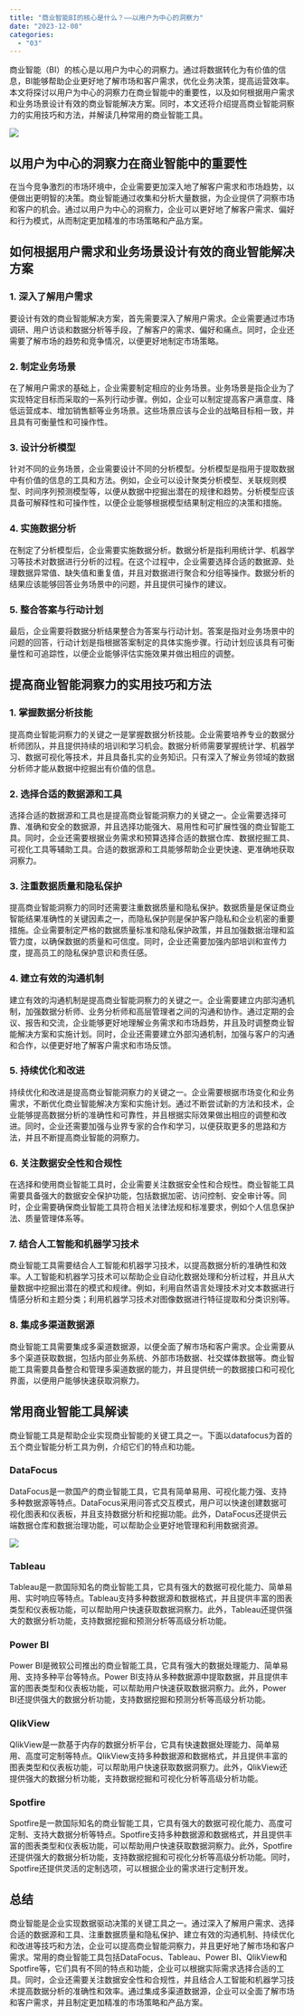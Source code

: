 ```yaml
---
title: "商业智能BI的核心是什么？——以用户为中心的洞察力"
date: "2023-12-08"
categories: 
  - "03"
---
```


商业智能（BI）的核心是以用户为中心的洞察力。通过将数据转化为有价值的信息，BI能够帮助企业更好地了解市场和客户需求，优化业务决策，提高运营效率。本文将探讨以用户为中心的洞察力在商业智能中的重要性，以及如何根据用户需求和业务场景设计有效的商业智能解决方案。同时，本文还将介绍提高商业智能洞察力的实用技巧和方法，并解读几种常用的商业智能工具。

![](images/1690448480-office-625892-scaled.jpg)

## 以用户为中心的洞察力在商业智能中的重要性

在当今竞争激烈的市场环境中，企业需要更加深入地了解客户需求和市场趋势，以便做出更明智的决策。商业智能通过收集和分析大量数据，为企业提供了洞察市场和客户的机会。通过以用户为中心的洞察力，企业可以更好地了解客户需求、偏好和行为模式，从而制定更加精准的市场策略和产品方案。

## 如何根据用户需求和业务场景设计有效的商业智能解决方案

### 1\. 深入了解用户需求

要设计有效的商业智能解决方案，首先需要深入了解用户需求。企业需要通过市场调研、用户访谈和数据分析等手段，了解客户的需求、偏好和痛点。同时，企业还需要了解市场的趋势和竞争情况，以便更好地制定市场策略。

### 2\. 制定业务场景

在了解用户需求的基础上，企业需要制定相应的业务场景。业务场景是指企业为了实现特定目标而采取的一系列行动步骤。例如，企业可以制定提高客户满意度、降低运营成本、增加销售额等业务场景。这些场景应该与企业的战略目标相一致，并且具有可衡量性和可操作性。

### 3\. 设计分析模型

针对不同的业务场景，企业需要设计不同的分析模型。分析模型是指用于提取数据中有价值的信息的工具和方法。例如，企业可以设计聚类分析模型、关联规则模型、时间序列预测模型等，以便从数据中挖掘出潜在的规律和趋势。分析模型应该具备可解释性和可操作性，以便企业能够根据模型结果制定相应的决策和措施。

### 4\. 实施数据分析

在制定了分析模型后，企业需要实施数据分析。数据分析是指利用统计学、机器学习等技术对数据进行分析的过程。在这个过程中，企业需要选择合适的数据源、处理数据异常值、缺失值和重复值，并且对数据进行聚合和分组等操作。数据分析的结果应该能够回答业务场景中的问题，并且提供可操作的建议。

### 5\. 整合答案与行动计划

最后，企业需要将数据分析结果整合为答案与行动计划。答案是指对业务场景中的问题的回答，行动计划是指根据答案制定的具体实施步骤。行动计划应该具有可衡量性和可追踪性，以便企业能够评估实施效果并做出相应的调整。

## 提高商业智能洞察力的实用技巧和方法

### 1\. 掌握数据分析技能

提高商业智能洞察力的关键之一是掌握数据分析技能。企业需要培养专业的数据分析师团队，并且提供持续的培训和学习机会。数据分析师需要掌握统计学、机器学习、数据可视化等技术，并且具备扎实的业务知识。只有深入了解业务领域的数据分析师才能从数据中挖掘出有价值的信息。

### 2\. 选择合适的数据源和工具

选择合适的数据源和工具也是提高商业智能洞察力的关键之一。企业需要选择可靠、准确和安全的数据源，并且选择功能强大、易用性和可扩展性强的商业智能工具。同时，企业还需要根据业务需求和预算选择合适的数据仓库、数据挖掘工具、可视化工具等辅助工具。合适的数据源和工具能够帮助企业更快速、更准确地获取洞察力。

### 3\. 注重数据质量和隐私保护

提高商业智能洞察力的同时还需要注重数据质量和隐私保护。数据质量是保证商业智能结果准确性的关键因素之一，而隐私保护则是保护客户隐私和企业机密的重要措施。企业需要制定严格的数据质量标准和隐私保护政策，并且加强数据治理和监管力度，以确保数据的质量和可信度。同时，企业还需要加强内部培训和宣传力度，提高员工的隐私保护意识和责任感。

### 4\. 建立有效的沟通机制

建立有效的沟通机制是提高商业智能洞察力的关键之一。企业需要建立内部沟通机制，加强数据分析师、业务分析师和高层管理者之间的沟通和协作。通过定期的会议、报告和交流，企业能够更好地理解业务需求和市场趋势，并且及时调整商业智能解决方案和实施计划。同时，企业还需要建立外部沟通机制，加强与客户的沟通和合作，以便更好地了解客户需求和市场反馈。

### 5\. 持续优化和改进

持续优化和改进是提高商业智能洞察力的关键之一。企业需要根据市场变化和业务需求，不断优化商业智能解决方案和实施计划。通过不断尝试新的方法和技术，企业能够提高数据分析的准确性和可靠性，并且根据实际效果做出相应的调整和改进。同时，企业还需要加强与业界专家的合作和学习，以便获取更多的思路和方法，并且不断提高商业智能的洞察力。

### 6\. 关注数据安全性和合规性

在选择和使用商业智能工具时，企业需要关注数据安全性和合规性。商业智能工具需要具备强大的数据安全保护功能，包括数据加密、访问控制、安全审计等。同时，企业需要确保商业智能工具符合相关法律法规和标准要求，例如个人信息保护法、质量管理体系等。

### 7\. 结合人工智能和机器学习技术

商业智能工具需要结合人工智能和机器学习技术，以提高数据分析的准确性和效率。人工智能和机器学习技术可以帮助企业自动化数据处理和分析过程，并且从大量数据中挖掘出潜在的模式和规律。例如，利用自然语言处理技术对文本数据进行情感分析和主题分类；利用机器学习技术对图像数据进行特征提取和分类识别等。

### 8\. 集成多渠道数据源

商业智能工具需要集成多渠道数据源，以便全面了解市场和客户需求。企业需要从多个渠道获取数据，包括内部业务系统、外部市场数据、社交媒体数据等。商业智能工具需要具备整合和管理多渠道数据的能力，并且提供统一的数据接口和可视化界面，以便用户能够快速获取洞察力。

## 常用商业智能工具解读

商业智能工具是帮助企业实现商业智能的关键工具之一。下面以datafocus为首的五个商业智能分析工具为例，介绍它们的特点和功能。

### DataFocus

DataFocus是一款国产的商业智能工具，它具有简单易用、可视化能力强、支持多种数据源等特点。DataFocus采用问答式交互模式，用户可以快速创建数据可视化图表和仪表板，并且支持数据分析和挖掘功能。此外，DataFocus还提供云端数据仓库和数据治理功能，可以帮助企业更好地管理和利用数据资源。

![](images/1686616238-%E5%BE%AE%E4%BF%A1%E6%88%AA%E5%9B%BE_20230512142316.png)

### Tableau

Tableau是一款国际知名的商业智能工具，它具有强大的数据可视化能力、简单易用、实时响应等特点。Tableau支持多种数据源和数据格式，并且提供丰富的图表类型和仪表板功能，可以帮助用户快速获取数据洞察力。此外，Tableau还提供强大的数据分析功能，支持数据挖掘和预测分析等高级分析功能。

### Power BI

Power BI是微软公司推出的商业智能工具，它具有强大的数据处理能力、简单易用、支持多种平台等特点。Power BI支持从多种数据源中提取数据，并且提供丰富的图表类型和仪表板功能，可以帮助用户快速获取数据洞察力。此外，Power BI还提供强大的数据分析功能，支持数据挖掘和预测分析等高级分析功能。

### QlikView

QlikView是一款基于内存的数据分析平台，它具有快速数据处理能力、简单易用、高度可定制等特点。QlikView支持多种数据源和数据格式，并且提供丰富的图表类型和仪表板功能，可以帮助用户快速获取数据洞察力。此外，QlikView还提供强大的数据分析功能，支持数据挖掘和可视化分析等高级分析功能。

### Spotfire

Spotfire是一款国际知名的商业智能工具，它具有强大的数据可视化能力、高度可定制、支持大数据分析等特点。Spotfire支持多种数据源和数据格式，并且提供丰富的图表类型和仪表板功能，可以帮助用户快速获取数据洞察力。此外，Spotfire还提供强大的数据分析功能，支持数据挖掘和可视化分析等高级分析功能。同时，Spotfire还提供灵活的定制选项，可以根据企业的需求进行定制开发。

## 总结

商业智能是企业实现数据驱动决策的关键工具之一。通过深入了解用户需求、选择合适的数据源和工具、注重数据质量和隐私保护、建立有效的沟通机制、持续优化和改进等技巧和方法，企业可以提高商业智能洞察力，并且更好地了解市场和客户需求。常用的商业智能工具包括DataFocus、Tableau、Power BI、QlikView和Spotfire等，它们具有不同的特点和功能，企业可以根据实际需求选择合适的工具。同时，企业还需要关注数据安全性和合规性，并且结合人工智能和机器学习技术提高数据分析的准确性和效率。通过集成多渠道数据源，企业可以全面了解市场和客户需求，并且制定更加精准的市场策略和产品方案。
